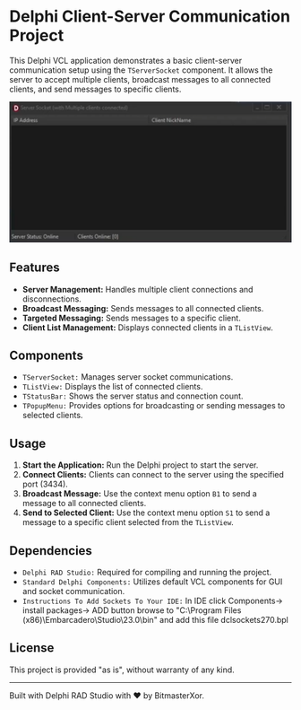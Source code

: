 <h1>Delphi Client-Server Communication Project</h1>

<p>This Delphi VCL application demonstrates a basic client-server communication setup using the <code>TServerSocket</code> component. It allows the server to accept multiple clients, broadcast messages to all connected clients, and send messages to specific clients.</p>

<!-- Replace 'screenshot.png' with the path to your actual image file -->
<p align="center">
  <img src="Preview.png" alt="Screenshot of the Delphi Client-Server Communication Application" style="max-width:100%; height:auto;">
</p>

<h2>Features</h2>
<ul>
  <li><strong>Server Management:</strong> Handles multiple client connections and disconnections.</li>
  <li><strong>Broadcast Messaging:</strong> Sends messages to all connected clients.</li>
  <li><strong>Targeted Messaging:</strong> Sends messages to a specific client.</li>
  <li><strong>Client List Management:</strong> Displays connected clients in a <code>TListView</code>.</li>
</ul>

<h2>Components</h2>
<ul>
  <li><code>TServerSocket:</code> Manages server socket communications.</li>
  <li><code>TListView:</code> Displays the list of connected clients.</li>
  <li><code>TStatusBar:</code> Shows the server status and connection count.</li>
  <li><code>TPopupMenu:</code> Provides options for broadcasting or sending messages to selected clients.</li>
</ul>

<h2>Usage</h2>
<ol>
  <li><strong>Start the Application:</strong> Run the Delphi project to start the server.</li>
  <li><strong>Connect Clients:</strong> Clients can connect to the server using the specified port (3434).</li>
  <li><strong>Broadcast Message:</strong> Use the context menu option <code>B1</code> to send a message to all connected clients.</li>
  <li><strong>Send to Selected Client:</strong> Use the context menu option <code>S1</code> to send a message to a specific client selected from the <code>TListView</code>.</li>
</ol>

<h2>Dependencies</h2>
<ul>
  <li><code>Delphi RAD Studio:</code> Required for compiling and running the project.</li>
  <li><code>Standard Delphi Components:</code> Utilizes default VCL components for GUI and socket communication.</li>
  <li><code>Instructions To Add Sockets To Your IDE:</code> In IDE click Components-> install packages-> ADD button browse to "C:\Program Files (x86)\Embarcadero\Studio\23.0\bin" and add this file dclsockets270.bpl </li>
</ul>

<h2>License</h2>
<p>This project is provided "as is", without warranty of any kind.</p>

<hr>

<p>Built with Delphi RAD Studio with ❤️ by BitmasterXor.</p>
